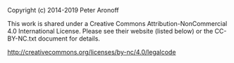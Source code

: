 Copyright (c) 2014-2019 Peter Aronoff

This work is shared under a Creative Commons Attribution-NonCommercial 4.0 International License. Please see their website (listed below) or the CC-BY-NC.txt document for details.

http://creativecommons.org/licenses/by-nc/4.0/legalcode
